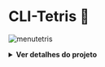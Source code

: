 # CLI-Tetris 🧩  
![menutetris](https://github.com/user-attachments/assets/9c4723d6-bbff-4756-bb81-7771849a2f73)

<details>
<summary><strong>Ver detalhes do projeto</strong></summary>
<br>

## 01. Membros do Projeto
- Diego Xavier ([@elbedie](https://github.com/elbedie))
- Hyngrid Souza e Silva ([@Hyngras](https://github.com/Hyngras))
- Maria Gabriela Damásio Bezerra ([@gabidamasio](https://github.com/gabidamasio))
- Pamela Teixeira Rodrigues ([@draedpunk](https://github.com/draedpunk))

## 02. Disciplina
Programação Imperativa e Funcional - 2025.1

## 03. Instituição de Ensino
CESAR School

## 04. Mecânica do Jogo
Tetris é um jogo clássico onde o jogador deve posicionar peças chamadas tetraminós que caem do topo da área jogável. Cada vez que uma linha é completamente preenchida, ela é eliminada e o jogador ganha pontos.

Nesta versão em terminal, algumas peças ganharam uma funcionalidade especial: a capacidade de explodir blocos ao seu redor ao tocarem outras peças, tornando o jogo mais desafiador. Gerada aleatoriamente, a peça explosiva poderá dificultar ou também ajudar nos momentos em que o espaço da área jogável estiver menor.

<p align="center">
  <img src="https://github.com/user-attachments/assets/d84f1c2b-3d64-4749-8b22-9d7ceeaba754" width="45%"/>
  <img src="https://github.com/user-attachments/assets/067fcf19-8368-4818-ae8c-651bb3fc5050" width="45%"/>
</p>

## 05. Pontuação
- Cada peça posicionada concede **25 pontos**.
- Linhas completas eliminadas rendem **+75 pontos por linha**.
- Peça especial explosiva gera uma **penalidade de -50 pontos**, mesmo se eliminar linhas.
- A função de pontuação **prioriza a verificação da peça explosiva** antes de pontuar.
- A cada **5 linhas eliminadas**, o jogador **sobe de nível**.
- Níveis mais altos aumentam a **velocidade de queda das peças**, tornando o jogo mais desafiador.

## 06. Regras e Funcionamento 
- As peças caem uma de cada vez e podem ser movidas antes de tocar o fundo ou outras peças.
- O controle é feito pelas teclas WASD.
- Linhas completas são eliminadas e convertidas em pontos.
- A velocidade das peças aumenta com o tempo ou com o progresso do jogador.
- O jogo encerra quando não há mais espaço para novas peças.

## 07. Controles
- **W**: girar a peça  
- **A**: mover para a esquerda  
- **S**: acelerar a queda  
- **D**: mover para a direita  

## 08. Requisitos e Execução

Este jogo foi desenvolvido para sistemas baseados em Unix, como **Linux** e **macOS**, mas também pode ser executado no **Windows** utilizando o **WSL (Windows Subsystem for Linux)**.

### Requisitos:
- Ambiente Linux, macOS ou Windows com WSL
- Compilador C (como `gcc`)
- Utilitário `make` instalado

### Para compilar e executar o jogo:

1. Clone o repositório:
   ```bash
   git clone https://github.com/draedpunk/pif-tetris.git
   cd pif-tetris
   ```
2. Compilação e execução:
    ```bash
   make
   ./build/tetris
    ```
OBS.: Importante rodar no terminal Linux ou no WSL no caso de Windows.
   </details>

